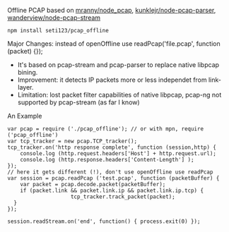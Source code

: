 Offline PCAP based on [mranny/node_pcap](https://github.com/mranney/node_pcap), [kunklejr/node-pcap-parser](https://github.com/kunklejr/node-pcap-parser), [wanderview/node-pcap-stream](https://github.com/wanderview/node-pcap-stream)

    npm install seti123/pcap_offline
    
Major Changes: instead of openOffline use readPcap('file.pcap', function (packet) {});

- It's based on pcap-stream and pcap-parser to replace native libpcap bining. 
- Improvement: it detects IP packets more or less independet from link-layer. 
- Limitation: lost packet filter capabilities of native libpcap, pcap-ng not supported by pcap-stream (as far I know) 

An Example

    var pcap = require ('./pcap_offline'); // or with mpn, require ('pcap_offline')
    var tcp_tracker = new pcap.TCP_tracker();
    tcp_tracker.on('http response complete', function (session,http) {
    	console.log (http.request.headers['Host'] + http.request.url);
    	console.log (http.response.headers['Content-Length'] );
    });
    // here it gets different (!), don't use openOffline use readPcap
    var session = pcap.readPcap ('test.pcap', function (packetBuffer) { 
    	var packet = pcap.decode.packet(packetBuffer);
    	if (packet.link && packet.link.ip && packet.link.ip.tcp) {
                        tcp_tracker.track_packet(packet);
      }
    });

    session.readStream.on('end', function() { process.exit(0) });
